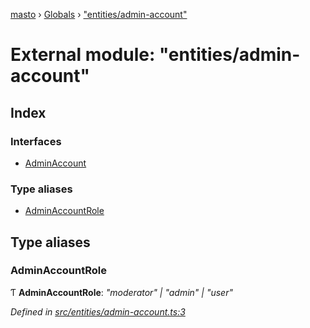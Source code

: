 [masto](../README.md) › [Globals](../globals.md) › ["entities/admin-account"](_entities_admin_account_.md)

# External module: "entities/admin-account"

## Index

### Interfaces

* [AdminAccount](../interfaces/_entities_admin_account_.adminaccount.md)

### Type aliases

* [AdminAccountRole](_entities_admin_account_.md#adminaccountrole)

## Type aliases

###  AdminAccountRole

Ƭ **AdminAccountRole**: *"moderator" | "admin" | "user"*

*Defined in [src/entities/admin-account.ts:3](https://github.com/neet/masto.js/blob/b9f6bdd/src/entities/admin-account.ts#L3)*
